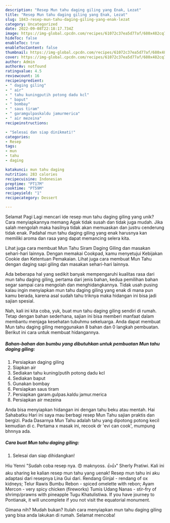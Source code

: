 ```yaml
---
description: "Resep Mun tahu daging giling yang Enak, Lezat"
title: "Resep Mun tahu daging giling yang Enak, Lezat"
slug: 1843-resep-mun-tahu-daging-giling-yang-enak-lezat
category: Uncategorized
date: 2022-09-08T22:18:17.734Z
image: https://img-global.cpcdn.com/recipes/61072c37ea5d77af/680x482cq70/mun-tahu-daging-giling-foto-resep-utama.jpg
hideToc: false
enableToc: true
enableTocContent: false
thumbnail: https://img-global.cpcdn.com/recipes/61072c37ea5d77af/680x482cq70/mun-tahu-daging-giling-foto-resep-utama.jpg
cover: https://img-global.cpcdn.com/recipes/61072c37ea5d77af/680x482cq70/mun-tahu-daging-giling-foto-resep-utama.jpg
author: Admin
authorAv: notfound
ratingvalue: 4.5
reviewcount: 16
recipeingredient:
- " daging giling"
- " air"
- " tahu kuningputih potong dadu kcl"
- " baput"
- " bombay"
- " saus tiram"
- " garamgulpaskaldu jamurmerica"
- " air mezeina"
recipeinstructions:

- "Selesai dan siap dinikmati!"
categories:
- Resep
tags:
- mun
- tahu
- daging

katakunci: mun tahu daging 
nutrition: 283 calories
recipecuisine: Indonesian
preptime: "PT17M"
cooktime: "PT59M"
recipeyield: "1"
recipecategory: Dessert

---
```



Selamat Pagi Lagi mencari ide resep mun tahu daging giling yang unik? Cara menyiapkannya memang Agak tidak susah dan tidak juga mudah. Jika salah mengolah maka hasilnya tidak akan memuaskan dan justru cenderung tidak enak. Padahal mun tahu daging giling yang enak harusnya kan memiliki aroma dan rasa yang dapat memancing selera kita.


Lihat juga cara membuat Mun Tahu Siram Daging Giling dan masakan sehari-hari lainnya. Dengan memakai Cookpad, kamu menyetujui Kebijakan Cookie dan Ketentuan Pemakaian. Lihat juga cara membuat Mun Tahu dengan daging sapi giling dan masakan sehari-hari lainnya.

Ada beberapa hal yang sedikit banyak mempengaruhi kualitas rasa dari mun tahu daging giling, pertama dari jenis bahan, kedua pemilihan bahan segar sampai cara mengolah dan menghidangkannya. Tidak usah pusing kalau ingin menyiapkan mun tahu daging giling yang enak di mana pun kamu berada, karena asal sudah tahu triknya maka hidangan ini bisa jadi sajian spesial.


Nah, kali ini kita coba, yuk, buat mun tahu daging giling sendiri di rumah. Tetap dengan bahan sederhana, sajian ini bisa memberi manfaat dalam membantu menjaga kesehatan tubuhmu sekeluarga. Anda dapat membuat Mun tahu daging giling menggunakan 8 bahan dan 0 langkah pembuatan. Berikut ini cara untuk membuat hidangannya.

<!--inarticleads1-->

##### Bahan-bahan dan bumbu yang dibutuhkan untuk pembuatan Mun tahu daging giling:

1. Persiapkan  daging giling
1. Siapkan  air
1. Sediakan  tahu kuning/putih potong dadu kcl
1. Sediakan  baput
1. Gunakan  bombay
1. Persiapkan  saus tiram
1. Persiapkan  garam.gulpas.kaldu jamur.merica
1. Persiapkan  air mezeina


Anda bisa menyiapkan hidangan ini dengan tahu beku atau mentah. Hai Sahabatku Hari ini saya mau berbagi resep Mun Tahu sajian praktis dan bergizi. Pada Dasarnya Mun Tahu adalah tahu yang dipotong potong kecil kemudian di c. Pertama x masak ini, recook dr &#39;evi can cook&#39;, mumpung bhnnya ada. 

<!--inarticleads2-->

##### Cara buat Mun tahu daging giling:


1. Selesai dan siap dihidangkan!

Hiu Yenni &#34;Sudah coba resep nya. 😍 maknyoss. 👍👍&#34; Sherly Pratiwi. Kali ini aku sharing ke kalian resep mun tahu yang uenak! Resep mun tahu ini aku adaptasi dari resepnya Lina Gui dari. Rendang Ginjal - rendang of ox kidneys; Telur Rawis Bumbu Rebon - spiced omelette with rebon; Ayam Mercon - very spicy chicken (fireworks) Tumis Udang Nanas - stir-fry of shrimp/prawns with pineapple Tugu Khatulistiwa. If you have journey to Pontianak, it will uncomplete if you not visit the equatorial monument. 

Gimana nih? Mudah bukan? Itulah cara menyiapkan mun tahu daging giling yang bisa anda lakukan di rumah. Selamat mencoba!
